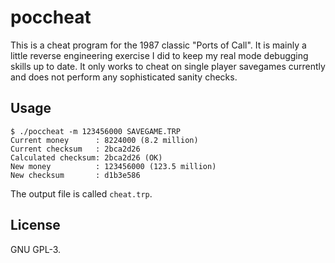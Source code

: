 # poccheat
This is a cheat program for the 1987 classic "Ports of Call". It is mainly a
little reverse engineering exercise I did to keep my real mode debugging skills
up to date. It only works to cheat on single player savegames currently and
does not perform any sophisticated sanity checks.

## Usage
```
$ ./poccheat -m 123456000 SAVEGAME.TRP
Current money      : 8224000 (8.2 million)
Current checksum   : 2bca2d26
Calculated checksum: 2bca2d26 (OK)
New money          : 123456000 (123.5 million)
New checksum       : d1b3e586
```

The output file is called `cheat.trp`.

## License
GNU GPL-3.
